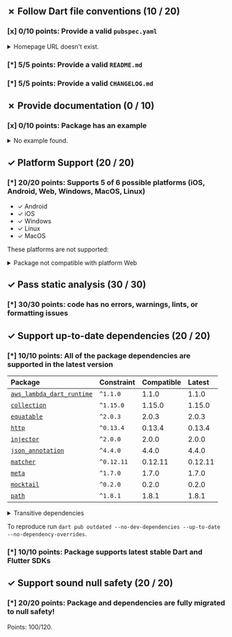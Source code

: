 
## ✗ Follow Dart file conventions (10 / 20)
### [x] 0/10 points: Provide a valid `pubspec.yaml`

<details>
<summary>
Homepage URL doesn't exist.
</summary>

At the time of the analysis `https://endaft.dev` was unreachable.
</details>

### [*] 5/5 points: Provide a valid `README.md`


### [*] 5/5 points: Provide a valid `CHANGELOG.md`


## ✗ Provide documentation (0 / 10)
### [x] 0/10 points: Package has an example

<details>
<summary>
No example found.
</summary>

See [package layout](https://dart.dev/tools/pub/package-layout#examples) guidelines on how to add an example.
</details>

## ✓ Platform Support (20 / 20)
### [*] 20/20 points: Supports 5 of 6 possible platforms (**iOS**, **Android**, Web, **Windows**, **MacOS**, **Linux**)

* ✓ Android
* ✓ iOS
* ✓ Windows
* ✓ Linux
* ✓ MacOS

These platforms are not supported:

<details>
<summary>
Package not compatible with platform Web
</summary>

Because:
* `package:endaft_core/server.dart` that imports:
* `package:endaft_core/src/backend/all.dart` that imports:
* `package:endaft_core/src/backend/extensions.dart` that imports:
* `package:aws_lambda_dart_runtime/events/apigateway_event.dart` that imports:
* `package:aws_lambda_dart_runtime/runtime/event.dart` that imports:
* `package:aws_lambda_dart_runtime/events/alb_event.dart` that imports:
* `dart:io`
</details>

## ✓ Pass static analysis (30 / 30)
### [*] 30/30 points: code has no errors, warnings, lints, or formatting issues


## ✓ Support up-to-date dependencies (20 / 20)
### [*] 10/10 points: All of the package dependencies are supported in the latest version

|Package|Constraint|Compatible|Latest|
|:-|:-|:-|:-|
|[`aws_lambda_dart_runtime`]|`^1.1.0`|1.1.0|1.1.0|
|[`collection`]|`^1.15.0`|1.15.0|1.15.0|
|[`equatable`]|`^2.0.3`|2.0.3|2.0.3|
|[`http`]|`^0.13.4`|0.13.4|0.13.4|
|[`injector`]|`^2.0.0`|2.0.0|2.0.0|
|[`json_annotation`]|`^4.4.0`|4.4.0|4.4.0|
|[`matcher`]|`^0.12.11`|0.12.11|0.12.11|
|[`meta`]|`^1.7.0`|1.7.0|1.7.0|
|[`mocktail`]|`^0.2.0`|0.2.0|0.2.0|
|[`path`]|`^1.8.1`|1.8.1|1.8.1|

<details><summary>Transitive dependencies</summary>

|Package|Constraint|Compatible|Latest|
|:-|:-|:-|:-|
|[`_fe_analyzer_shared`]|-|34.0.0|34.0.0|
|[`args`]|-|2.3.0|2.3.0|
|[`async`]|-|2.8.2|2.8.2|
|[`boolean_selector`]|-|2.1.0|2.1.0|
|[`charcode`]|-|1.3.1|1.3.1|
|[`cli_util`]|-|0.3.5|0.3.5|
|[`convert`]|-|3.0.1|3.0.1|
|[`crypto`]|-|3.0.1|3.0.1|
|[`file`]|-|6.1.2|6.1.2|
|[`frontend_server_client`]|-|2.1.2|2.1.2|
|[`glob`]|-|2.0.2|2.0.2|
|[`http_multi_server`]|-|3.0.1|3.0.1|
|[`http_parser`]|-|4.0.0|4.0.0|
|[`io`]|-|1.0.3|1.0.3|
|[`js`]|-|0.6.3|0.6.4|
|[`logging`]|-|1.0.2|1.0.2|
|[`mime`]|-|1.0.1|1.0.1|
|[`node_preamble`]|-|2.0.1|2.0.1|
|[`package_config`]|-|2.0.2|2.0.2|
|[`pool`]|-|1.5.0|1.5.0|
|[`pub_semver`]|-|2.1.0|2.1.0|
|[`shelf`]|-|1.2.0|1.2.0|
|[`shelf_packages_handler`]|-|3.0.0|3.0.0|
|[`shelf_static`]|-|1.1.0|1.1.0|
|[`shelf_web_socket`]|-|1.0.1|1.0.1|
|[`source_map_stack_trace`]|-|2.1.0|2.1.0|
|[`source_maps`]|-|0.10.10|0.10.10|
|[`source_span`]|-|1.8.2|1.8.2|
|[`stack_trace`]|-|1.10.0|1.10.0|
|[`stream_channel`]|-|2.1.0|2.1.0|
|[`string_scanner`]|-|1.1.0|1.1.0|
|[`term_glyph`]|-|1.2.0|1.2.0|
|[`test_api`]|-|0.4.9|0.4.9|
|[`test_core`]|-|0.4.11|0.4.11|
|[`typed_data`]|-|1.3.0|1.3.0|
|[`vm_service`]|-|8.1.0|8.1.0|
|[`watcher`]|-|1.0.1|1.0.1|
|[`web_socket_channel`]|-|2.1.0|2.1.0|
|[`webkit_inspection_protocol`]|-|1.0.0|1.0.0|
|[`yaml`]|-|3.1.0|3.1.0|
</details>

To reproduce run `dart pub outdated --no-dev-dependencies --up-to-date --no-dependency-overrides`.

[`aws_lambda_dart_runtime`]: https://pub.dev/packages/aws_lambda_dart_runtime
[`collection`]: https://pub.dev/packages/collection
[`equatable`]: https://pub.dev/packages/equatable
[`http`]: https://pub.dev/packages/http
[`injector`]: https://pub.dev/packages/injector
[`json_annotation`]: https://pub.dev/packages/json_annotation
[`matcher`]: https://pub.dev/packages/matcher
[`meta`]: https://pub.dev/packages/meta
[`mocktail`]: https://pub.dev/packages/mocktail
[`path`]: https://pub.dev/packages/path
[`_fe_analyzer_shared`]: https://pub.dev/packages/_fe_analyzer_shared
[`args`]: https://pub.dev/packages/args
[`async`]: https://pub.dev/packages/async
[`boolean_selector`]: https://pub.dev/packages/boolean_selector
[`charcode`]: https://pub.dev/packages/charcode
[`cli_util`]: https://pub.dev/packages/cli_util
[`convert`]: https://pub.dev/packages/convert
[`crypto`]: https://pub.dev/packages/crypto
[`file`]: https://pub.dev/packages/file
[`frontend_server_client`]: https://pub.dev/packages/frontend_server_client
[`glob`]: https://pub.dev/packages/glob
[`http_multi_server`]: https://pub.dev/packages/http_multi_server
[`http_parser`]: https://pub.dev/packages/http_parser
[`io`]: https://pub.dev/packages/io
[`js`]: https://pub.dev/packages/js
[`logging`]: https://pub.dev/packages/logging
[`mime`]: https://pub.dev/packages/mime
[`node_preamble`]: https://pub.dev/packages/node_preamble
[`package_config`]: https://pub.dev/packages/package_config
[`pool`]: https://pub.dev/packages/pool
[`pub_semver`]: https://pub.dev/packages/pub_semver
[`shelf`]: https://pub.dev/packages/shelf
[`shelf_packages_handler`]: https://pub.dev/packages/shelf_packages_handler
[`shelf_static`]: https://pub.dev/packages/shelf_static
[`shelf_web_socket`]: https://pub.dev/packages/shelf_web_socket
[`source_map_stack_trace`]: https://pub.dev/packages/source_map_stack_trace
[`source_maps`]: https://pub.dev/packages/source_maps
[`source_span`]: https://pub.dev/packages/source_span
[`stack_trace`]: https://pub.dev/packages/stack_trace
[`stream_channel`]: https://pub.dev/packages/stream_channel
[`string_scanner`]: https://pub.dev/packages/string_scanner
[`term_glyph`]: https://pub.dev/packages/term_glyph
[`test_api`]: https://pub.dev/packages/test_api
[`test_core`]: https://pub.dev/packages/test_core
[`typed_data`]: https://pub.dev/packages/typed_data
[`vm_service`]: https://pub.dev/packages/vm_service
[`watcher`]: https://pub.dev/packages/watcher
[`web_socket_channel`]: https://pub.dev/packages/web_socket_channel
[`webkit_inspection_protocol`]: https://pub.dev/packages/webkit_inspection_protocol
[`yaml`]: https://pub.dev/packages/yaml


### [*] 10/10 points: Package supports latest stable Dart and Flutter SDKs


## ✓ Support sound null safety (20 / 20)
### [*] 20/20 points: Package and dependencies are fully migrated to null safety!


Points: 100/120.
